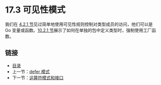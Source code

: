 # 17.3 可见性模式

我们在 [4.2.1 节](04.2.md)见过简单地使用可见性规则控制对类型成员的访问，他们可以是 Go 变量或函数。[10.2.1 节](10.2.md)展示了如何在单独的包中定义类型时，强制使用工厂函数。

## 链接

- [目录](getting-started.md)
- 上一节：[defer 模式](17.2.md)
- 下一节：[运算符模式和接口](17.4.md)
